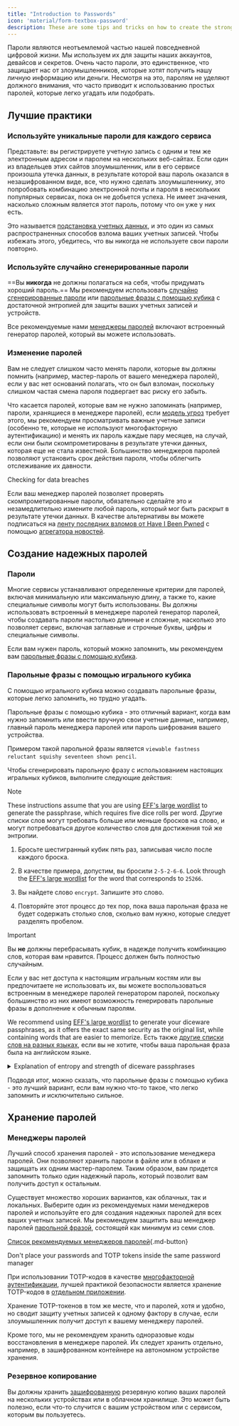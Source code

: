 ```yaml
---
title: "Introduction to Passwords"
icon: 'material/form-textbox-password'
description: These are some tips and tricks on how to create the strongest passwords and keep your accounts secure.
---
```


Пароли являются неотъемлемой частью нашей повседневной цифровой жизни. Мы используем их для защиты наших аккаунтов, девайсов и секретов. Очень часто пароли, это единственное, что защищает нас от злоумышленников, которые хотят получить нашу личную информацию или деньги. Несмотря на это, паролям не уделяют должного внимания, что часто приводит к использованию простых паролей, которые легко угадать или подобрать.

## Лучшие практики

### Используйте уникальные пароли для каждого сервиса

Представьте: вы регистрируете учетную запись с одним и тем же электронным адресом и паролем на нескольких веб-сайтах. Если один из владельцев этих сайтов злоумышленник, или в его сервисе произошла утечка данных, в результате которой ваш пароль оказался в незашифрованном виде, все, что нужно сделать злоумышленнику, это попробовать комбинацию электронной почты и пароля в нескольких популярных сервисах, пока он не добьется успеха. Не имеет значения, насколько сложным является этот пароль, потому что он уже у них есть.

Это называется [подстановка учетных данных](https://en.wikipedia.org/wiki/Credential_stuffing), и это один из самых распространенных способов взлома ваших учетных записей. Чтобы избежать этого, убедитесь, что вы никогда не используете свои пароли повторно.

### Используйте случайно сгенерированные пароли

==Вы **никогда** не должны полагаться на себя, чтобы придумать хороший пароль.== Мы рекомендуем использовать [случайно сгенерированные пароли](#passwords) или [парольные фразы с помощью кубика](#diceware-passphrases) с достаточной энтропией для защиты ваших учетных записей и устройств.

Все рекомендуемые нами [менеджеры паролей](../passwords.md) включают встроенный генератор паролей, который вы можете использовать.

### Изменение паролей

Вам не следует слишком часто менять пароли, которые вы должны помнить (например, мастер-пароль от вашего менеджера паролей), если у вас нет оснований полагать, что он был взломан, поскольку слишком частая смена пароля подвергает вас риску его забыть.

Что касается паролей, которые вам не нужно запоминать (например, пароли, хранящиеся в менеджере паролей), если [модель угроз](threat-modeling.md) требует этого, мы рекомендуем просматривать важные учетные записи (особенно те, которые не используют многофакторную аутентификацию) и менять их пароль каждые пару месяцев, на случай, если они были скомпрометированы в результате утечки данных, которая еще не стала известной. Большинство менеджеров паролей позволяют установить срок действия пароля, чтобы облегчить отслеживание их давности.

<div class="admonition tip" markdown>
<p class="admonition-title">Checking for data breaches</p>

Если ваш менеджер паролей позволяет проверять скомпрометированные пароли, обязательно сделайте это и незамедлительно измените любой пароль, который мог быть раскрыт в результате утечки данных. В качестве альтернативы вы можете подписаться на [ленту последних взломов от Have I Been Pwned](https://feeds.feedburner.com/HaveIBeenPwnedLatestBreaches) с помощью [агрегатора новостей](../news-aggregators.md).

</div>

## Создание надежных паролей

### Пароли

Многие сервисы устанавливают определенные критерии для паролей, включая минимальную или максимальную длину, а также то, какие специальные символы могут быть использованы. Вы должны использовать встроенный в менеджере паролей генератор паролей, чтобы создавать пароли настолько длинные и сложные, насколько это позволяет сервис, включая заглавные и строчные буквы, цифры и специальные символы.

Если вам нужен пароль, который можно запомнить, мы рекомендуем вам [парольные фразы с помощью кубика](#diceware-passphrases).

### Парольные фразы с помощью игрального кубика

С помощью игрального кубика можно создавать парольные фразы, которые легко запомнить, но трудно угадать.

Парольные фразы с помощью кубика - это отличный вариант, когда вам нужно запомнить или ввести вручную свои учетные данные, например, главный пароль менеджера паролей или пароль шифрования вашего устройства.

Примером такой парольной фразы является `viewable fastness reluctant squishy seventeen shown pencil`.

Чтобы сгенерировать парольную фразу с использованием настоящих игральных кубиков, выполните следующие действия:

<div class="admonition Note" markdown>
<p class="admonition-title">Note</p>

These instructions assume that you are using [EFF's large wordlist](https://eff.org/files/2016/07/18/eff_large_wordlist.txt) to generate the passphrase, which requires five dice rolls per word. Другие списки слов могут требовать больше или меньше бросков на слово, и могут потребоваться другое количество слов для достижения той же энтропии.

</div>

1. Бросьте шестигранный кубик пять раз, записывая число после каждого броска.

2. В качестве примера, допустим, вы бросили `2-5-2-6-6`. Look through the [EFF's large wordlist](https://eff.org/files/2016/07/18/eff_large_wordlist.txt) for the word that corresponds to `25266`.

3. Вы найдете слово `encrypt`. Запишите это слово.

4. Повторяйте этот процесс до тех пор, пока ваша парольная фраза не будет содержать столько слов, сколько вам нужно, которые следует разделять пробелом.

<div class="admonition warning" markdown>
<p class="admonition-title">Important</p>

Вы **не** должны перебрасывать кубик, в надежде получить комбинацию слов, которая вам нравится. Процесс должен быть полностью случайным.

</div>

Если у вас нет доступа к настоящим игральным костям или вы предпочитаете не использовать их, вы можете воспользоваться встроенным в менеджере паролей генератором паролей, поскольку большинство из них имеют возможность генерировать парольные фразы в дополнение к обычным паролям.

We recommend using [EFF's large wordlist](https://eff.org/files/2016/07/18/eff_large_wordlist.txt) to generate your diceware passphrases, as it offers the exact same security as the original list, while containing words that are easier to memorize. Есть также [другие списки слов на разных языках](https://theworld.com/~reinhold/diceware.html#Diceware%20in%20Other%20Languages|outline), если вы не хотите, чтобы ваша парольная фраза была на английском языке.

<details class="note" markdown>
<summary>Explanation of entropy and strength of diceware passphrases</summary>

To demonstrate how strong diceware passphrases are, we'll use the aforementioned seven word passphrase (`viewable fastness reluctant squishy seventeen shown pencil`) and [EFF's large wordlist](https://eff.org/files/2016/07/18/eff_large_wordlist.txt) as an example.

Одним из показателей для определения силы парольной фразы является ее энтропия. Энтропия каждого слова в парольной фразе вычисляется как $\text{log}_2(\text{Слов-в-списке})$, а общая энтропия парольной фразы вычисляется как $\text{log}_2(\text{Слов-в-списке}^\text{Слов-в-фразе})$.

Таким образом, каждое слово в вышеупомянутом списке дает ~12,9 бит энтропии ($\text{log}_2(7776)$), а парольная фраза из семи слов имеет ~90,47 бит энтропии ($\text{log}_2(7776^7)$).

The [EFF's large wordlist](https://eff.org/files/2016/07/18/eff_large_wordlist.txt) contains 7776 unique words. Чтобы вычислить количество возможных парольных фраз, достаточно $\text{Слов-в-списке}^\text{Слов-в-фразе}$, или, в нашем случае, $7776^7$.

Let's put all of this in perspective: A seven word passphrase using [EFF's large wordlist](https://eff.org/files/2016/07/18/eff_large_wordlist.txt) is one of ~1,719,070,799,748,422,500,000,000,000 possible passphrases.

В среднем, чтобы угадать вашу фразу, нужно попробовать 50% всех возможных комбинаций. Учитывая это, даже если ваш противник способен на ~1 000 000 000 000 000 000 угадываний в секунду, ему все равно потребуется ~27 255 689 лет, чтобы угадать вашу кодовую фразу. Это так, даже если верны следующие вещи:

- Ваш противник знает, что вы использовали метод с кубиком.
- Ваш противник знает конкретный список слов, который вы использовали.
- Ваш противник знает, сколько слов содержит ваша парольная фраза.

</details>

Подводя итог, можно сказать, что парольные фразы с помощью кубика - это лучший вариант, если вам нужно что-то такое, что легко запомнить *и* исключительно сильное.

## Хранение паролей

### Менеджеры паролей

Лучший способ хранения паролей - это использование менеджера паролей. Они позволяют хранить пароли в файле или в облаке и защищать их одним мастер-паролем. Таким образом, вам придется запомнить только один надежный пароль, который позволит вам получить доступ к остальным.

Существует множество хороших вариантов, как облачных, так и локальных. Выберите один из рекомендуемых нами менеджеров паролей и используйте его для создания надежных паролей для всех ваших учетных записей. Мы рекомендуем защитить ваш менеджер паролей [парольной фразой](#diceware-passphrases), состоящей как минимум из семи слов.

[Список рекомендуемых менеджеров паролей](../passwords.md ""){.md-button}

<div class="admonition warning" markdown>
<p class="admonition-title">Don't place your passwords and TOTP tokens inside the same password manager</p>

При использовании TOTP-кодов в качестве [многофакторной аутентификации](../multi-factor-authentication.md), лучшей практикой безопасности является хранение TOTP-кодов в [отдельном приложении](../multi-factor-authentication.md#authenticator-apps).

Хранение TOTP-токенов в том же месте, что и паролей, хотя и удобно, но сводит защиту учетных записей к одному фактору в случае, если злоумышленник получит доступ к вашему менеджеру паролей.

Кроме того, мы не рекомендуем хранить одноразовые коды восстановления в менеджере паролей. Их следует хранить отдельно, например, в зашифрованном контейнере на автономном устройстве хранения.

</div>

### Резервное копирование

Вы должны хранить [зашифрованную](../encryption.md) резервную копию ваших паролей на нескольких устройствах или в облачном хранилище. Это может быть полезно, если что-то случится с вашим устройством или с сервисом, которым вы пользуетесь.
